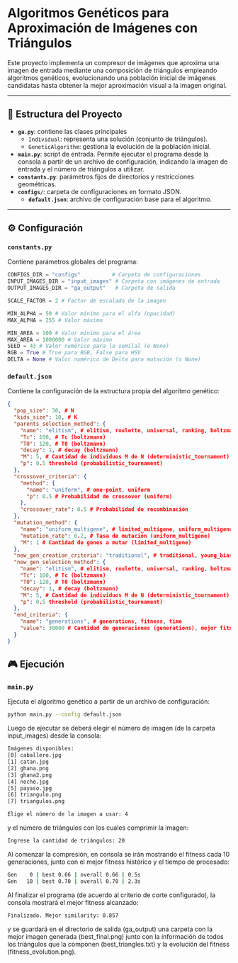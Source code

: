 # Algoritmos Genéticos para Aproximación de Imágenes con Triángulos

Este proyecto implementa un compresor de imágenes que aproxima una imagen de entrada mediante una composición de triángulos empleando algoritmos genéticos, evolucionando una población inicial de imágenes candidatas hasta obtener la mejor aproximación visual a la imagen original.

---

## 🚀 Estructura del Proyecto

- **`ga.py`**: contiene las clases principales
  - `Individual`: representa una solución (conjunto de triángulos).
  - `GeneticAlgorithm`: gestiona la evolución de la población inicial.
- **`main.py`**: script de entrada. Permite ejecutar el programa desde la consola a partir de un archivo de configuración, indicando la imagen de entrada y el número de triángulos a utilizar.
- **`constants.py`**: parámetros fijos de directorios y restricciones geométricas.
- **`configs/`**: carpeta de configuraciones en formato JSON.
  - **`default.json`**: archivo de configuración base para el algoritmo.

---

## ⚙️ Configuración

### `constants.py`
Contiene parámetros globales del programa:

```python
CONFIGS_DIR = "configs"          # Carpeta de configuraciones
INPUT_IMAGES_DIR = "input_images" # Carpeta con imágenes de entrada
OUTPUT_IMAGES_DIR = "ga_output"   # Carpeta de salida

SCALE_FACTOR = 2 # Factor de escalado de la imagen

MIN_ALPHA = 50 # Valor mínimo para el alfa (opacidad)
MAX_ALPHA = 255 # Valor máximo

MIN_AREA = 100 # Valor mínimo para el área
MAX_AREA = 1000000 # Valor máximo
SEED = 43 # Valor numérico para la semilal (o None)
RGB = True # True para RGB, False para HSV
DELTA = None # Valor numérico de Delta para mutación (o None)
```

### `default.json`
Contiene la configuración de la estructura propia del algoritmo genético:
```json
{
  "pop_size": 30, # N
  "kids_size": 10, # K
  "parents_selection_method": {
    "name": "elitism", # elitism, roulette, universal, ranking, boltzmann, determinist_tournament, probabilistic_tournament
    "Tc": 100, # Tc (boltzmann)
    "T0": 120, # T0 (boltzmann)
    "decay": 1, # decay (boltzmann)
    "M": 5, # Cantidad de individuos M de N (deterministic_tournament)
    "p": 0.5 threshold (probabilistic_tournament)
  },
  "crossover_criteria": {
    "method": {
      "name": "uniform", # one-point, uniform
      "p": 0.5 # Probabilidad de crossover (uniform)
    },
    "crossover_rate": 0.5 # Probabilidad de recombinación
  },
  "mutation_method": {
    "name": "uniform_multigene", # limited_multigene, uniform_multigene, complete
    "mutation_rate": 0.2, # Tasa de mutación (uniform_multigene)
    "M": 1 # Cantidad de genes a mutar (limited_multigene)
  },
  "new_gen_creation_criteria": "traditional", # traditional, young_bias
  "new_gen_selection_method": {
    "name": "elitism", # elitism, roulette, universal, ranking, boltzmann, determinist_tournament, probabilistic_tournament
    "Tc": 100, # Tc (boltzmann)
    "T0": 120, # T0 (boltzmann)
    "decay": 1, # decay (boltzmann)
    "M": 5, # Cantidad de individuos M de N (deterministic_tournament)
    "p": 0.5 threshold (probabilistic_tournament)
  },
  "end_criteria": {
    "name": "generations", # generations, fitness, time
    "value": 30000 # Cantidad de generaciones (generations), mejor fitness (fitness) ó tiempo (time)
  }
}
```
## 🎮 Ejecución

### `main.py`
Ejecuta el algoritmo genético a partir de un archivo de configuración:
```bash
python main.py --config default.json
```
Luego de ejecutar se deberá elegir el número de imagen (de la carpeta input_images) desde la consola:
```bash
Imágenes disponibles:
[0] caballero.jpg
[1] catan.jpg
[2] ghana.png
[3] ghana2.png
[4] noche.jpg
[5] payaso.jpg
[6] triangulo.png
[7] triangulos.png

Elige el número de la imagen a usar: 4
```
y el número de triángulos con los cuales comprimir la imagen:
```bash
Ingrese la cantidad de triángulos: 20
```
Al comenzar la compresión, en consola se irán mostrando el fitness cada 10 generaciones, junto con el mejor fitness histórico y el tiempo de procesado:
```bash
Gen    0 | best 0.66 | overall 0.66 | 0.5s
Gen   10 | best 0.70 | overall 0.70 | 2.3s
```
Al finalizar el programa (de acuerdo al criterio de corte configurado), la consola mostrará el mejor fitness alcanzado:
```bash
Finalizado. Mejor similarity: 0.857
```
y se guardará en el directorio de salida (ga_output) una carpeta con la mejor imagen generada (best_final.png) junto con la información de todos los triángulos que la componen (best_triangles.txt) y la evolución del fitness (fitness_evolution.png).
